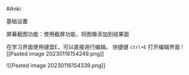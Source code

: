 #Anki 

基础设置

屏幕截图功能：使用截屏功能，将图像添加到结果面

在学习界面使用键盘E，可以直接进行编辑。
快捷键
`ctrl+E`  打开编辑界面
![[Pasted image 20230116154249.png]]

![[Pasted image 20230116154339.png]]